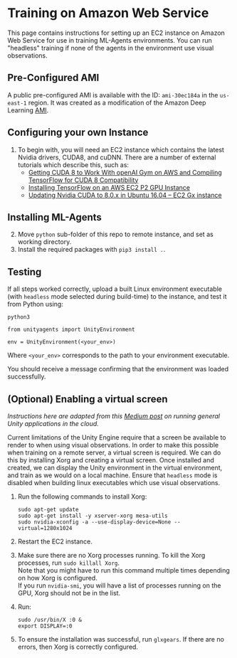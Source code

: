 # Training on Amazon Web Service

This page contains instructions for setting up an EC2 instance on Amazon Web Service for use in training ML-Agents environments. You can run "headless" training if none of the agents in the environment use visual observations. 

## Pre-Configured AMI
A public pre-configured AMI is available with the ID: `ami-30ec184a` in the `us-east-1` region. It was created as a modification of the Amazon Deep Learning [AMI](https://aws.amazon.com/marketplace/pp/B01M0AXXQB). 

## Configuring your own Instance

1. To begin with, you will need an EC2 instance which contains the latest Nvidia drivers, CUDA8, and cuDNN.  There are a number of external tutorials which describe this, such as:
    * [Getting CUDA 8 to Work With openAI Gym on AWS and Compiling TensorFlow for CUDA 8 Compatibility](https://davidsanwald.github.io/2016/11/13/building-tensorflow-with-gpu-support.html)
    * [Installing TensorFlow on an AWS EC2 P2 GPU Instance](http://expressionflow.com/2016/10/09/installing-tensorflow-on-an-aws-ec2-p2-gpu-instance/)
    * [Updating Nvidia CUDA to 8.0.x in Ubuntu 16.04 – EC2 Gx instance](https://aichamp.wordpress.com/2016/11/09/updating-nvidia-cuda-to-8-0-x-in-ubuntu-16-04-ec2-gx-instance/)

## Installing ML-Agents

2. Move `python` sub-folder of this repo to remote instance, and set as working directory.
2. Install the required packages with `pip3 install .`.

## Testing

If all steps worked correctly, upload a built Linux environment executable (with `headless` mode selected during build-time) to the instance, and test it from Python using:

```
python3
```
```
from unityagents import UnityEnvironment

env = UnityEnvironment(<your_env>)
```
Where `<your_env>` corresponds to the path to your environment executable.
 
You should receive a message confirming that the environment was loaded successfully.

## (Optional) Enabling a virtual screen

_Instructions here are adapted from this [Medium post](https://medium.com/towards-data-science/how-to-run-unity-on-amazon-cloud-or-without-monitor-3c10ce022639) on running general Unity applications in the cloud._

Current limitations of the Unity Engine require that a screen be available to render to when using visual observations. In order to make this possible when training on a remote server, a virtual screen is required. We can do this by installing Xorg and creating a virtual screen. Once installed and created, we can display the Unity environment in the virtual environment, and train as we would on a local machine. Ensure that `headless` mode is disabled when building linux executables which use visual observations.

1. Run the following commands to install Xorg:
    ```
    sudo apt-get update
    sudo apt-get install -y xserver-xorg mesa-utils
    sudo nvidia-xconfig -a --use-display-device=None --virtual=1280x1024
    ```
2. Restart the EC2 instance.

3. Make sure there are no Xorg processes running. To kill the Xorg processes, run `sudo killall Xorg`.  
Note that you might have to run this command multiple times depending on how Xorg is configured.  
If you run `nvidia-smi`, you will have a list of processes running on the GPU, Xorg should not be in the list. 

4. Run:
    ```
    sudo /usr/bin/X :0 &
    export DISPLAY=:0
    ```
5. To ensure the installation was successful, run `glxgears`. If there are no errors, then Xorg is correctly configured.